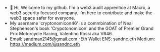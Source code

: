 - 👋 Hi, Welcome to my github. I'm a web3 audit apprentice at Macro, a web3 security focused company. I'm here to contribute and make the web3 space safer for everyone. 
- My username 'cryptonomicon46' is a commbination of Neal Stephenson's book 'Crypotonomicon' and the GOAT of Premier Grand Prix Motorcycle Racing, Valentino Rossi aka VR46.
- Email: sandman2145@gmail.com
-Eth Wallet ENS: sandnc.eth
Medium: https://medium.com/@sandnc.eth



